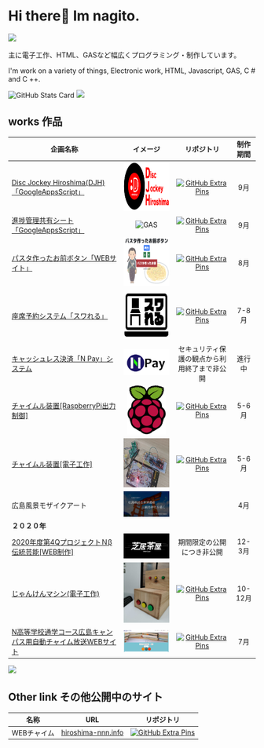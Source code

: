 <!--
**nagito-hiroshima/nagito-hiroshima** is a ✨ _special_ ✨ repository because its `README.md` (this file) appears on your GitHub profile.

Here are some ideas to get you started:

- 🔭 I’m currently working on ...
- 🌱 I’m currently learning ...
- 👯 I’m looking to collaborate on ...
- 🤔 I’m looking for help with ...
- 💬 Ask me about ...
- 📫 How to reach me: ...
- 😄 Pronouns: ...
- ⚡ Fun fact: ...
-->

# Hi there👋 Im nagito.

![](https://img.shields.io/github/followers/nagito-hiroshima?label=Followers&style=social)  

主に電子工作、HTML、GASなど幅広くプログラミング・制作しています。  

I'm work on a variety of things, Electronic work, HTML, Javascript, GAS, C # and C ++.  

![GitHub Stats Card](https://github-readme-stats.vercel.app/api?username=nagito-hiroshima)
![](https://github-readme-stats.vercel.app/api/top-langs/?username=nagito-hiroshima)  

## works  作品

| 企画名称 | イメージ | リポジトリ | 制作期間 |
| --- | :---: | :---: | :---: |
| [Disc Jockey Hiroshima(DJH)「GoogleAppsScript」](https://github.com/nagito-hiroshima/DJH)| <a here="https://github.com/nagito-hiroshima/DJH"><img src="https://github.com/nagito-hiroshima/nagito-hiroshima/blob/DJH/image/DJH%20logo-02.png?raw=true" alt="DJH" height="100" ></a> |  [![GitHub Extra Pins](https://github-readme-stats.vercel.app/api/pin/?username=nagito-hiroshima&repo=DJH)](https://github.com/nagito-hiroshima/DJH) | 9月 |
| [進捗管理共有シート「GoogleAppsScript」](https://github.com/nagito-hiroshima/sinchoku-kanri)| <img src="サイトURL" alt="GAS" height="100" > |  [![GitHub Extra Pins](https://github-readme-stats.vercel.app/api/pin/?username=nagito-hiroshima&repo=sinchoku-kanri)](https://github.com/nagito-hiroshima/sinchoku-kanri) | 9月 |
| [パスタ作ったお前ボタン「WEBサイト」](https://github.com/nagito-hiroshima/pasta-web)| <img src="https://github.com/nagito-hiroshima/nagito-hiroshima/blob/DJH/image/%E3%82%B9%E3%82%AF%E3%83%AA%E3%83%BC%E3%83%B3%E3%82%B7%E3%83%A7%E3%83%83%E3%83%88%202021-09-15%2015.21.34.png?raw=true" alt="パスタ作ったお前" height="100" > |  [![GitHub Extra Pins](https://github-readme-stats.vercel.app/api/pin/?username=nagito-hiroshima&repo=pasta-web)](https://github.com/nagito-hiroshima/pasta-web) | 8月 |
| [座席予約システム「スワれる」](https://github.com/nagito-hiroshima/suwareru)| <img src="https://github.com/nagito-hiroshima/nagito-hiroshima/blob/N-Pay%E3%82%B7%E3%82%B9%E3%83%86%E3%83%A0%E3%81%AE%E5%A4%89%E6%9B%B4%E8%BF%BD%E5%8A%A0/image/suwareru-logo.png" alt="スワれるロゴ" height="100" > |  [![GitHub Extra Pins](https://github-readme-stats.vercel.app/api/pin/?username=nagito-hiroshima&repo=suwareru)](https://github.com/nagito-hiroshima/suwareru) | 7-8月 |
| [キャッシュレス決済「N Pay」システム](https://github.com/nagito-hiroshima/N-Pay-BackSystem "GitHub") | <img src="https://github.com/nagito-hiroshima/nagito-hiroshima/blob/N-Pay%E3%82%B7%E3%82%B9%E3%83%86%E3%83%A0%E3%81%AE%E5%A4%89%E6%9B%B4%E8%BF%BD%E5%8A%A0/image/N%20Pay-logo.png" alt="N Payロゴ" width="300" > | セキュリティ保護の観点から利用終了まで非公開 | 進行中 |
|  [チャイムル装置[RaspberryPi出力制御]](https://github.com/nagito-hiroshima/RaspberryPi-GPIO "GitHub") | <img src="https://github.com/nagito-hiroshima/nagito-hiroshima/blob/N-Pay%E3%82%B7%E3%82%B9%E3%83%86%E3%83%A0%E3%81%AE%E5%A4%89%E6%9B%B4%E8%BF%BD%E5%8A%A0/image/raspberryPi.png" alt="RaspberrPi" height="100" > | [![GitHub Extra Pins](https://github-readme-stats.vercel.app/api/pin/?username=nagito-hiroshima&repo=RaspberryPi-GPIO)](https://github.com/nagito-hiroshima/RaspberryPi-GPIO) | 5-6月 |
| [チャイムル装置[電子工作]](https://github.com/nagito-hiroshima/chaimul "GitHub")| <img src="https://github.com/nagito-hiroshima/nagito-hiroshima/blob/N-Pay%E3%82%B7%E3%82%B9%E3%83%86%E3%83%A0%E3%81%AE%E5%A4%89%E6%9B%B4%E8%BF%BD%E5%8A%A0/image/chaimul.jpg" alt="RaspberrPi" height="100" > |[![GitHub Extra Pins](https://github-readme-stats.vercel.app/api/pin/?username=nagito-hiroshima&repo=chaimul)](https://github.com/nagito-hiroshima/chaimul)| 5-6月 |
| 広島風景モザイクアート | <img src="https://github.com/nagito-hiroshima/nagito-hiroshima/blob/N-Pay%E3%82%B7%E3%82%B9%E3%83%86%E3%83%A0%E3%81%AE%E5%A4%89%E6%9B%B4%E8%BF%BD%E5%8A%A0/image/hiroshima-chokaigi2021.jpg" alt="2021超会議" width="300" >  |  | 4月 |
|**２０２０年**||||
|  [2020年度第4QプロジェクトＮβ 伝統芸能[WEB制作]](https://github.com/nagito-hiroshima/SHIBAICHAYA-Web "GitHub")   |  <img src="https://github.com/nagito-hiroshima/nagito-hiroshima/blob/works/image/shibai.png" alt="芝居茶屋ロゴ" width="300" > |  期間限定の公開につき非公開  | 12-3月|
|[じゃんけんマシン(電子工作)](https://github.com/nagito-hiroshima/Janken "GitHub")|<img src="https://github.com/nagito-hiroshima/nagito-hiroshima/blob/main/image/janken.jpg" alt="サイトプレビュー" width="100"> |[![GitHub Extra Pins](https://github-readme-stats.vercel.app/api/pin/?username=nagito-hiroshima&repo=Janken)](https://github.com/nagito-hiroshima/Janken)|10-12月|
|[N高等学校通学コース広島キャンパス用自動チャイム放送WEBサイト](https://github.com/nagito-hiroshima/Web-chime "GitHub")|<img src="https://github.com/nagito-hiroshima/nagito-hiroshima/blob/works/image/web-chime.PNG" alt="サイトプレビュー" width="300" >|[![GitHub Extra Pins](https://github-readme-stats.vercel.app/api/pin/?username=nagito-hiroshima&repo=Web-chime)](https://github.com/nagito-hiroshima/Web-chime)|7月|

   
    
    



![](https://komarev.com/ghpvc/?username=nagito-hiroshima)

## Other link その他公開中のサイト
|  名称  |  URL  | リポジトリ |
| ---- | ---- | --- |
| WEBチャイム |  [hiroshima-nnn.info](https://hiroshima-nnn.info)  | [![GitHub Extra Pins](https://github-readme-stats.vercel.app/api/pin/?username=nagito-hiroshima&repo=Web-chime)](https://github.com/nagito-hiroshima/Web-chime) |
